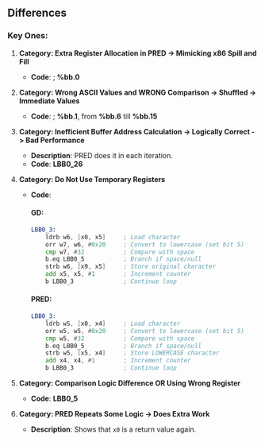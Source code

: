 ## Differences

### Key Ones:

1. **Category: Extra Register Allocation in PRED -> Mimicking x86 Spill and Fill**
    - **Code**: ; **%bb.0**

2. **Category: Wrong ASCII Values and WRONG Comparison -> Shuffled -> Immediate Values**
    - **Code**: ; **%bb.1**, from **%bb.6** till **%bb.15**

3. **Category: Inefficient Buffer Address Calculation -> Logically Correct -> Bad Performance**
    - **Description**: PRED does it in each iteration.
    - **Code**: **LBB0_26**

4. **Category: Do Not Use Temporary Registers**
    - **Code**:

        #### GD:
        ```asm
        LBB0_3:
            ldrb w6, [x0, x5]     ; Load character
            orr w7, w6, #0x20     ; Convert to lowercase (set bit 5)
            cmp w7, #32           ; Compare with space
            b.eq LBB0_5           ; Branch if space/null
            strb w6, [x9, x5]     ; Store original character
            add x5, x5, #1        ; Increment counter
            b LBB0_3              ; Continue loop
        ```

        #### PRED:
        ```asm
        LBB0_3:
            ldrb w5, [x0, x4]     ; Load character
            orr w5, w5, #0x20     ; Convert to lowercase (set bit 5)
            cmp w5, #32           ; Compare with space
            b.eq LBB0_5           ; Branch if space/null
            strb w5, [x5, x4]     ; Store LOWERCASE character
            add x4, x4, #1        ; Increment counter
            b LBB0_3              ; Continue loop
        ```

5. **Category: Comparison Logic Difference OR Using Wrong Register**
    - **Code**: **LBB0_5**

6. **Category: PRED Repeats Some Logic -> Does Extra Work**
    - **Description**: Shows that `x0` is a return value again.
